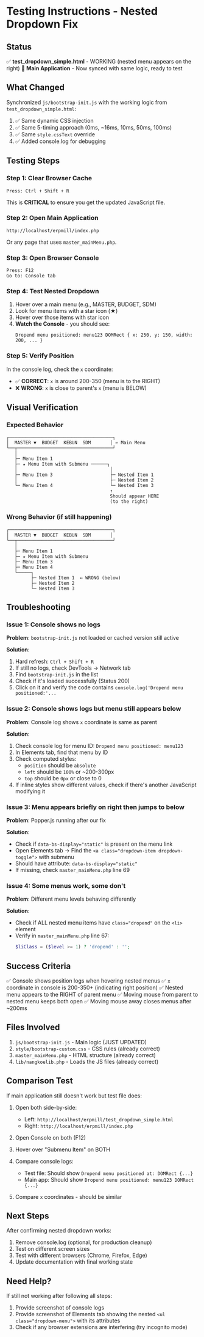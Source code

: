 # Testing Instructions - Nested Dropdown Fix

## Status
✅ **test_dropdown_simple.html** - WORKING (nested menu appears on the right)
🔄 **Main Application** - Now synced with same logic, ready to test

## What Changed

Synchronized `js/bootstrap-init.js` with the working logic from `test_dropdown_simple.html`:

1. ✅ Same dynamic CSS injection
2. ✅ Same 5-timing approach (0ms, ~16ms, 10ms, 50ms, 100ms)
3. ✅ Same `style.cssText` override
4. ✅ Added console.log for debugging

## Testing Steps

### Step 1: Clear Browser Cache
```
Press: Ctrl + Shift + R
```
This is **CRITICAL** to ensure you get the updated JavaScript file.

### Step 2: Open Main Application
```
http://localhost/erpmill/index.php
```
Or any page that uses `master_mainMenu.php`.

### Step 3: Open Browser Console
```
Press: F12
Go to: Console tab
```

### Step 4: Test Nested Dropdown
1. Hover over a main menu (e.g., MASTER, BUDGET, SDM)
2. Look for menu items with a star icon (★)
3. Hover over those items with star icon
4. **Watch the Console** - you should see:
   ```
   Dropend menu positioned: menu123 DOMRect { x: 250, y: 150, width: 200, ... }
   ```

### Step 5: Verify Position
In the console log, check the `x` coordinate:
- ✅ **CORRECT**: `x` is around 200-350 (menu is to the RIGHT)
- ❌ **WRONG**: `x` is close to parent's `x` (menu is BELOW)

## Visual Verification

### Expected Behavior
```
┌──────────────────────────────────────┐
│  MASTER ▼  BUDGET  KEBUN  SDM       │ ← Main Menu
└──┬───────────────────────────────────┘
   │
   ├─ Menu Item 1
   ├─ ★ Menu Item with Submenu ──────┐
   │                                  │
   ├─ Menu Item 3                     ├─ Nested Item 1
   │                                  ├─ Nested Item 2
   └─ Menu Item 4                     └─ Nested Item 3
                                      ↑
                                      Should appear HERE
                                      (to the right)
```

### Wrong Behavior (if still happening)
```
┌──────────────────────────────────────┐
│  MASTER ▼  BUDGET  KEBUN  SDM       │
└──┬───────────────────────────────────┘
   │
   ├─ Menu Item 1
   ├─ ★ Menu Item with Submenu
   ├─ Menu Item 3
   ├─ Menu Item 4
   └─────┐
         ├─ Nested Item 1  ← WRONG (below)
         ├─ Nested Item 2
         └─ Nested Item 3
```

## Troubleshooting

### Issue 1: Console shows no logs
**Problem**: `bootstrap-init.js` not loaded or cached version still active

**Solution**:
1. Hard refresh: `Ctrl + Shift + R`
2. If still no logs, check DevTools → Network tab
3. Find `bootstrap-init.js` in the list
4. Check if it's loaded successfully (Status 200)
5. Click on it and verify the code contains `console.log('Dropend menu positioned:'...`

### Issue 2: Console shows logs but menu still appears below
**Problem**: Console log shows `x` coordinate is same as parent

**Solution**:
1. Check console log for menu ID: `Dropend menu positioned: menu123`
2. In Elements tab, find that menu by ID
3. Check computed styles:
   - `position` should be `absolute`
   - `left` should be `100%` or ~200-300px
   - `top` should be `0px` or close to 0
4. If inline styles show different values, check if there's another JavaScript modifying it

### Issue 3: Menu appears briefly on right then jumps to below
**Problem**: Popper.js running after our fix

**Solution**:
- Check if `data-bs-display="static"` is present on the menu link
- Open Elements tab → Find the `<a class="dropdown-item dropdown-toggle">` with submenu
- Should have attribute: `data-bs-display="static"`
- If missing, check `master_mainMenu.php` line 69

### Issue 4: Some menus work, some don't
**Problem**: Different menu levels behaving differently

**Solution**:
- Check if ALL nested menu items have `class="dropend"` on the `<li>` element
- Verify in `master_mainMenu.php` line 67:
  ```php
  $liClass = ($level >= 1) ? 'dropend' : '';
  ```

## Success Criteria

✅ Console shows position logs when hovering nested menus
✅ `x` coordinate in console is 200-350+ (indicating right position)
✅ Nested menu appears to the RIGHT of parent menu
✅ Moving mouse from parent to nested menu keeps both open
✅ Moving mouse away closes menus after ~200ms

## Files Involved

1. `js/bootstrap-init.js` - Main logic (JUST UPDATED)
2. `style/bootstrap-custom.css` - CSS rules (already correct)
3. `master_mainMenu.php` - HTML structure (already correct)
4. `lib/nangkoelib.php` - Loads the JS files (already correct)

## Comparison Test

If main application still doesn't work but test file does:

1. Open both side-by-side:
   - Left: `http://localhost/erpmill/test_dropdown_simple.html`
   - Right: `http://localhost/erpmill/index.php`

2. Open Console on both (F12)

3. Hover over "Submenu Item" on BOTH

4. Compare console logs:
   - Test file: Should show `Dropend menu positioned at: DOMRect {...}`
   - Main app: Should show `Dropend menu positioned: menu123 DOMRect {...}`

5. Compare `x` coordinates - should be similar

## Next Steps

After confirming nested dropdown works:
1. Remove console.log (optional, for production cleanup)
2. Test on different screen sizes
3. Test with different browsers (Chrome, Firefox, Edge)
4. Update documentation with final working state

## Need Help?

If still not working after following all steps:
1. Provide screenshot of console logs
2. Provide screenshot of Elements tab showing the nested `<ul class="dropdown-menu">` with its attributes
3. Check if any browser extensions are interfering (try incognito mode)
